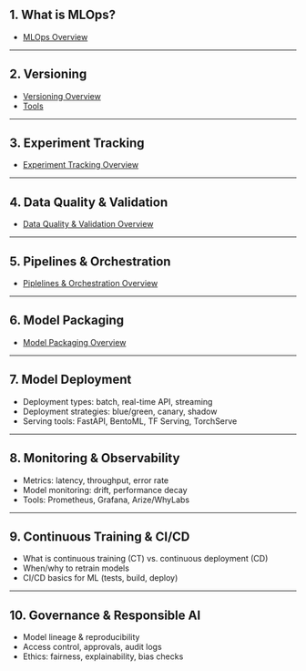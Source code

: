 ## **1. What is MLOps?**
- [MLOps Overview](https://github.com/yangshiteng/Data-Science-Learning-Path/blob/main/mlops/what_is_mlops.md)

---

## **2. Versioning**
- [Versioning Overview](https://github.com/yangshiteng/Data-Science-Learning-Path/blob/main/mlops/versioning.md)
- [Tools](https://github.com/yangshiteng/Data-Science-Learning-Path/blob/main/mlops/versioning_tools.md)

---

## **3. Experiment Tracking**
- [Experiment Tracking Overview](https://github.com/yangshiteng/Data-Science-Learning-Path/blob/main/mlops/experiment_tracking_overview.md)

---

## **4. Data Quality & Validation**
- [Data Quality & Validation Overview](https://github.com/yangshiteng/Data-Science-Learning-Path/blob/main/mlops/data_quality_validation_overview.md)

---

## **5. Pipelines & Orchestration**
- [Piplelines & Orchestration Overview](https://github.com/yangshiteng/Data-Science-Learning-Path/blob/main/mlops/pipeline_overview.md)

---

## **6. Model Packaging**
- [Model Packaging Overview]()

---

## **7. Model Deployment**

* Deployment types: batch, real-time API, streaming
* Deployment strategies: blue/green, canary, shadow
* Serving tools: FastAPI, BentoML, TF Serving, TorchServe

---

## **8. Monitoring & Observability**

* Metrics: latency, throughput, error rate
* Model monitoring: drift, performance decay
* Tools: Prometheus, Grafana, Arize/WhyLabs

---

## **9. Continuous Training & CI/CD**

* What is continuous training (CT) vs. continuous deployment (CD)
* When/why to retrain models
* CI/CD basics for ML (tests, build, deploy)

---

## **10. Governance & Responsible AI**

* Model lineage & reproducibility
* Access control, approvals, audit logs
* Ethics: fairness, explainability, bias checks
